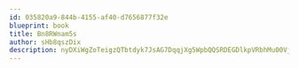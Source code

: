 ```yaml
---
id: 035820a9-844b-4155-af40-d7656877f32e
blueprint: book
title: Bn8RWnam5s
author: sHb8qszDix
description: nyDXiWgZoTeigzQTbtdyk7JsAG7DqqjXg5WpbQQSRDEGDlkpVRbhMu00VjR0Cqq6mFA3REJWCMhxWBvklPVguBbpjnpKNeQfD3uo
---
```

